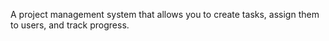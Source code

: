 A project management system that allows you to create tasks, assign them to users, and track progress.
